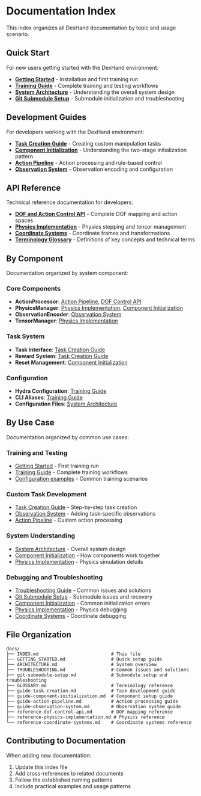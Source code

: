 # Documentation Index

This index organizes all DexHand documentation by topic and usage scenario.

## Quick Start

For new users getting started with the DexHand environment:

- **[Getting Started](GETTING_STARTED.md)** - Installation and first training run
- **[Training Guide](../TRAINING.md)** - Complete training and testing workflows
- **[System Architecture](ARCHITECTURE.md)** - Understanding the overall system design
- **[Git Submodule Setup](git-submodule-setup.md)** - Submodule initialization and troubleshooting

## Development Guides

For developers working with the DexHand environment:

- **[Task Creation Guide](guide-task-creation.md)** - Creating custom manipulation tasks
- **[Component Initialization](guide-component-initialization.md)** - Understanding the two-stage initialization pattern
- **[Action Pipeline](guide-action-pipeline.md)** - Action processing and rule-based control
- **[Observation System](guide-observation-system.md)** - Observation encoding and configuration

## API Reference

Technical reference documentation for developers:

- **[DOF and Action Control API](reference-dof-control-api.md)** - Complete DOF mapping and action spaces
- **[Physics Implementation](reference-physics-implementation.md)** - Physics stepping and tensor management
- **[Coordinate Systems](reference-coordinate-systems.md)** - Coordinate frames and transformations
- **[Terminology Glossary](GLOSSARY.md)** - Definitions of key concepts and technical terms

## By Component

Documentation organized by system component:

### Core Components
- **ActionProcessor**: [Action Pipeline](guide-action-pipeline.md), [DOF Control API](reference-dof-control-api.md)
- **PhysicsManager**: [Physics Implementation](reference-physics-implementation.md), [Component Initialization](guide-component-initialization.md)
- **ObservationEncoder**: [Observation System](guide-observation-system.md)
- **TensorManager**: [Physics Implementation](reference-physics-implementation.md)

### Task System
- **Task Interface**: [Task Creation Guide](guide-task-creation.md)
- **Reward System**: [Task Creation Guide](guide-task-creation.md)
- **Reset Management**: [Component Initialization](guide-component-initialization.md)

### Configuration
- **Hydra Configuration**: [Training Guide](../TRAINING.md)
- **CLI Aliases**: [Training Guide](../TRAINING.md)
- **Configuration Files**: [System Architecture](ARCHITECTURE.md)

## By Use Case

Documentation organized by common use cases:

### Training and Testing
- [Getting Started](GETTING_STARTED.md) - First training run
- [Training Guide](../TRAINING.md) - Complete training workflows
- [Configuration examples](../TRAINING.md) - Common training scenarios

### Custom Task Development
- [Task Creation Guide](guide-task-creation.md) - Step-by-step task creation
- [Observation System](guide-observation-system.md) - Adding task-specific observations
- [Action Pipeline](guide-action-pipeline.md) - Custom action processing

### System Understanding
- [System Architecture](ARCHITECTURE.md) - Overall system design
- [Component Initialization](guide-component-initialization.md) - How components work together
- [Physics Implementation](reference-physics-implementation.md) - Physics simulation details

### Debugging and Troubleshooting
- [Troubleshooting Guide](TROUBLESHOOTING.md) - Common issues and solutions
- [Git Submodule Setup](git-submodule-setup.md) - Submodule issues and recovery
- [Component Initialization](guide-component-initialization.md) - Common initialization errors
- [Physics Implementation](reference-physics-implementation.md) - Physics debugging
- [Coordinate Systems](reference-coordinate-systems.md) - Coordinate debugging

## File Organization

```
docs/
├── INDEX.md                           # This file
├── GETTING_STARTED.md                 # Quick setup guide
├── ARCHITECTURE.md                    # System overview
├── TROUBLESHOOTING.md                 # Common issues and solutions
├── git-submodule-setup.md             # Submodule setup and troubleshooting
├── GLOSSARY.md                        # Terminology reference
├── guide-task-creation.md             # Task development guide
├── guide-component-initialization.md  # Component setup guide
├── guide-action-pipeline.md           # Action processing guide
├── guide-observation-system.md        # Observation system guide
├── reference-dof-control-api.md       # DOF mapping reference
├── reference-physics-implementation.md # Physics reference
└── reference-coordinate-systems.md    # Coordinate systems reference
```

## Contributing to Documentation

When adding new documentation:
1. Update this index file
2. Add cross-references to related documents
3. Follow the established naming patterns
4. Include practical examples and usage patterns
